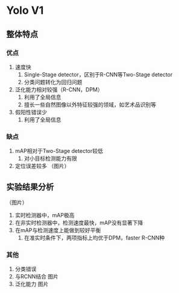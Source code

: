 # Yolo V1

## 整体特点

### 优点

1. 速度快
   1. Single-Stage detector，区别于R-CNN等Two-Stage detector
   2. 分类问题转化为回归问题
2. 泛化能力相对较强（R-CNN，DPM）
   1. 利用了全局信息
   2. 擅长一些自然图像以外特征较强的领域，如艺术品识别等
3. 假阳性错误少
   1. 利用了全局信息

### 缺点

1. mAP相对于Two-Stage detector较低
   1. 对小目标检测能力有限
2. 定位误差较多 （图片）

## 实验结果分析

（图片） 

1. 实时检测器中，mAP极高
2. 在非实时检测器中，检测速度最快，mAP没有显著下降
3. 在mAP与检测速度上能做到较好平衡
   1. 在准实时条件下，两项指标上均优于DPM，faster R-CNN种

### 其他

1. 分类错误
2. 与RCNN结合 图片
3. 泛化能力 图片

### 